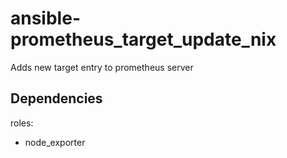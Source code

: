 # ansible-prometheus_target_update_nix

Adds new target entry to prometheus server

## Dependencies

roles:
  - node_exporter
